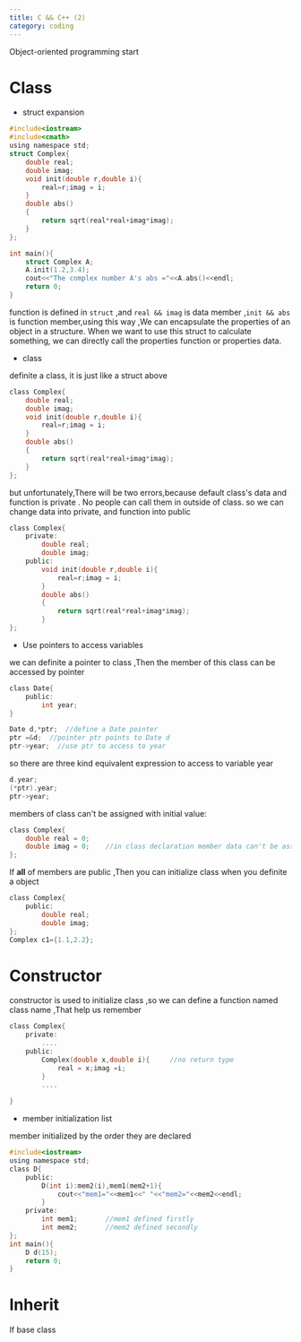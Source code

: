 ```yaml
---
title: C && C++ (2)
category: coding
---
```


Object-oriented programming start

<!-- more -->

# Class	

* struct expansion

```c
#include<iostream>
#include<cmath>
using namespace std;
struct Complex{
	double real;
	double imag;
	void init(double r,double i){
		real=r;imag = i;
	}
	double abs()
	{
		return sqrt(real*real+imag*imag);
	}
};

int main(){
	struct Complex A;
	A.init(1.2,3.4);
	cout<<"The complex number A's abs ="<<A.abs()<<endl;
	return 0;
}
```



function is defined in `struct` ,and `real && imag` is data member ,`init && abs` is function member,using this way ,We can encapsulate the properties of an object in a structure. When we want to use this struct to calculate something, we can directly call the properties function or properties data.

* class

definite a class, it is just like a struct above 

```c
class Complex{
    double real;
    double imag;
    void init(double r,double i){
		real=r;imag = i;
	}
	double abs()
	{
		return sqrt(real*real+imag*imag);
	}
};
```

but unfortunately,There will be two errors,because default class's data and function is private . No people can call them in outside of class. so we can change data into private, and function into public

```c
class Complex{
    private:
        double real;
        double imag;
    public:
        void init(double r,double i){
            real=r;imag = i;
        }
        double abs()
        {
            return sqrt(real*real+imag*imag);
        }
};
```

* Use pointers to access variables

we can definite a pointer to class ,Then the member of this class can be accessed by pointer 

```c
class Date{
    public:
    	int year;
}

Date d,*ptr;  //define a Date pointer 
ptr =&d;  //pointer ptr points to Date d
ptr->year;  //use ptr to access to year
```

so there are three kind equivalent expression to access to variable year

```c
d.year;
(*ptr).year;
ptr->year;
```

members of class can't be assigned with initial value:

```c
class Complex{
    double real = 0;
    double imag = 0;	//in class declaration member data can't be assigned
};
```

If **all** of members are public ,Then you can initialize class when you definite a object

```c
class Complex{
    public:
    	double real;
    	double imag;
};
Complex c1={1.1,2.2};
```

# Constructor

constructor is used to initialize class ,so we can define a function named class name ,That help us remember 

```c
class Complex{
    private:
    	....
    public:
    	Complex(double x,double i){		//no return type
            real = x;imag =i;
        }
    	....
    	
}
```

* member initialization list

member initialized by the order they are declared 

```c
#include<iostream>
using namespace std;
class D{
	public:
		D(int i):mem2(i),mem1(mem2+1){
			cout<<"mem1="<<mem1<<" "<<"mem2="<<mem2<<endl;
		}
	private:
		int mem1;		//mem1 defined firstly
		int mem2;		//mem2 defined secondly
};
int main(){
	D d(15);
	return 0;
}
```

# Inherit

If base class 







 



